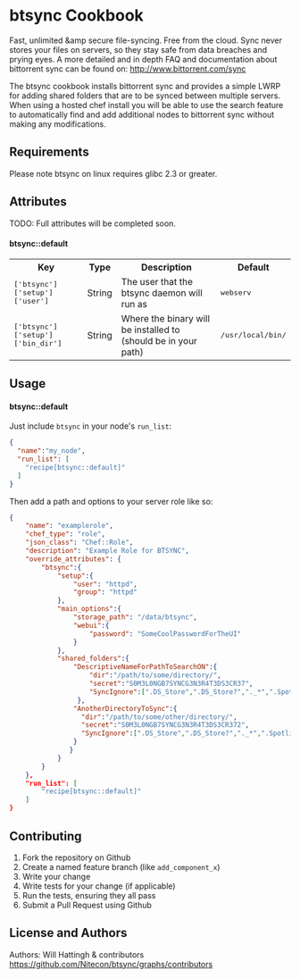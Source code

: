 btsync Cookbook
===============
Fast, unlimited &amp secure file-syncing.  Free from the cloud. Sync never stores your files on servers, so they stay safe from data breaches and prying eyes.
A more detailed and in depth FAQ and documentation about bittorrent sync can be found on: http://www.bittorrent.com/sync

The btsync cookbook installs bittorrent sync and provides a simple LWRP for adding shared folders that are to be synced between multiple servers.
When using a hosted chef install you will be able to use the search feature to automatically find and add additional nodes to bittorrent sync without making any modifications.

Requirements
------------
Please note btsync on linux requires glibc 2.3 or greater.

Attributes
----------
TODO: Full attributes will be completed soon.

#### btsync::default
<table>
  <tr>
    <th>Key</th>
    <th>Type</th>
    <th>Description</th>
    <th>Default</th>
  </tr>
  <tr>
    <td><tt>['btsync']['setup']['user']</tt></td>
    <td>String</td>
    <td>The user that the btsync daemon will run as</td>
    <td><tt>webserv</tt></td>
  </tr>
  <tr>
    <td><tt>['btsync']['setup']['bin_dir']</tt></td>
    <td>String</td>
    <td>Where the binary will be installed to (should be in your path)</td>
    <td><tt>/usr/local/bin/</tt></td>
  </tr>
</table>


Usage
-----
#### btsync::default
Just include `btsync` in your node's `run_list`:

```json
{
  "name":"my_node",
  "run_list": [
    "recipe[btsync::default]"
  ]
}
```

Then add a path and options to your server role like so:

```json
{
    "name": "examplerole",
    "chef_type": "role",
    "json_class": "Chef::Role",
    "description": "Example Role for BTSYNC",
    "override_attributes": {
        "btsync":{
            "setup":{
                "user": "httpd",
                "group": "httpd"
            },
            "main_options":{
                "storage_path": "/data/btsync",
                "webui":{
                    "password": "SomeCoolPasswordForTheUI"
                }
            },
            "shared_folders":{
                "DescriptiveNameForPathToSearchON":{
                    "dir":"/path/to/some/directory/",
                    "secret":"S0M3L0NGB7SYNCG3N3R4T3DS3CR37",
                    "SyncIgnore":[".DS_Store",".DS_Store?","._*",".Spotlight-V100",".Trashes","Icon?","ehthumbs.db","desktop.ini","Thumbs.db","somefile.log","logs/*"]
                 },
                "AnotherDirectoryToSync":{
                  "dir":"/path/to/some/other/directory/",
                  "secret":"S0M3L0NGB7SYNCG3N3R4T3DS3CR372",
                  "SyncIgnore":[".DS_Store",".DS_Store?","._*",".Spotlight-V100",".Trashes","Icon?","ehthumbs.db","desktop.ini","Thumbs.db","somefile.log"]
                }
               }
            }
        }
    },
    "run_list": [
        "recipe[btsync::default]"
    ]
}

```

Contributing
------------

1. Fork the repository on Github
2. Create a named feature branch (like `add_component_x`)
3. Write your change
4. Write tests for your change (if applicable)
5. Run the tests, ensuring they all pass
6. Submit a Pull Request using Github

License and Authors
-------------------
Authors: Will Hattingh &amp; contributors https://github.com/Nitecon/btsync/graphs/contributors
